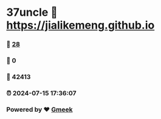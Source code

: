 # 37uncle :link: https://jialikemeng.github.io 
### :page_facing_up: [28](https://jialikemeng.github.io/tag.html) 
### :speech_balloon: 0 
### :hibiscus: 42413 
### :alarm_clock: 2024-07-15 17:36:07 
### Powered by :heart: [Gmeek](https://github.com/Meekdai/Gmeek)
